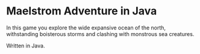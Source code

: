 # Maelstrom Adventure in Java

In this game you explore the wide expansive ocean of the north, withstanding boisterous storms and clashing with monstrous sea creatures.

Written in Java.
